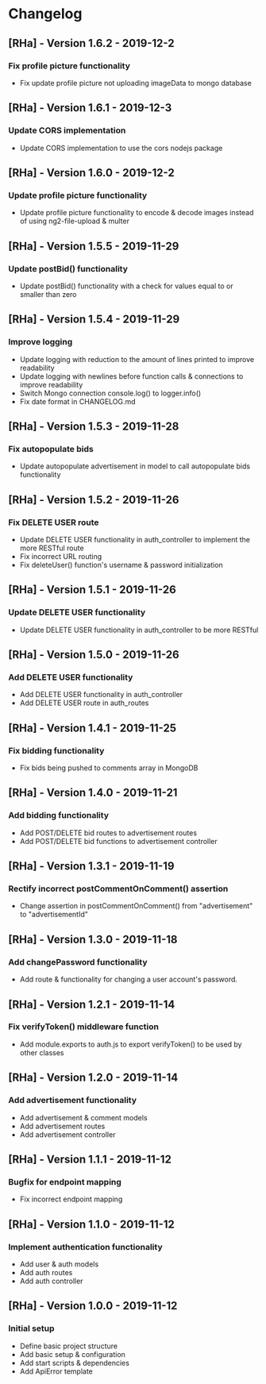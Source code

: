 # Changelog

## [RHa] - Version 1.6.2 - 2019-12-2
### Fix profile picture functionality
* Fix update profile picture not uploading imageData to mongo database

## [RHa] - Version 1.6.1 - 2019-12-3
### Update CORS implementation
* Update CORS implementation to use the cors nodejs package

## [RHa] - Version 1.6.0 - 2019-12-2
### Update profile picture functionality
* Update profile picture functionality to encode & decode images instead of using ng2-file-upload & multer
 
## [RHa] - Version 1.5.5 - 2019-11-29
### Update postBid() functionality
* Update postBid() functionality with a check for values equal to or smaller than zero

## [RHa] - Version 1.5.4 - 2019-11-29
### Improve logging
* Update logging with reduction to the amount of lines printed to improve readability
* Update logging with newlines before function calls & connections to improve readability
* Switch Mongo connection console.log() to logger.info()
* Fix date format in CHANGELOG.md

## [RHa] - Version 1.5.3 - 2019-11-28
### Fix autopopulate bids
* Update autopopulate advertisement in model to call autopopulate bids functionality

## [RHa] - Version 1.5.2 - 2019-11-26
### Fix DELETE USER route
* Update DELETE USER functionality in auth_controller to implement the more RESTful route
* Fix incorrect URL routing
* Fix deleteUser() function's username & password initialization

## [RHa] - Version 1.5.1 - 2019-11-26
### Update DELETE USER functionality
* Update DELETE USER functionality in auth_controller to be more RESTful

## [RHa] - Version 1.5.0 - 2019-11-26
### Add DELETE USER functionality
* Add DELETE USER functionality in auth_controller
* Add DELETE USER route in auth_routes

## [RHa] - Version 1.4.1 - 2019-11-25
### Fix bidding functionality
* Fix bids being pushed to comments array in MongoDB

## [RHa] - Version 1.4.0 - 2019-11-21
### Add bidding functionality
* Add POST/DELETE bid routes to advertisement routes
* Add POST/DELETE bid functions to advertisement controller

## [RHa] - Version 1.3.1 - 2019-11-19
### Rectify incorrect postCommentOnComment() assertion
* Change assertion in postCommentOnComment() from "advertisement" to "advertisementId"

## [RHa] - Version 1.3.0 - 2019-11-18
### Add changePassword functionality
* Add route & functionality for changing a user account's password.

## [RHa] - Version 1.2.1 - 2019-11-14
### Fix verifyToken() middleware function
* Add module.exports to auth.js to export verifyToken() to be used by other classes

## [RHa] - Version 1.2.0 - 2019-11-14
### Add advertisement functionality
* Add advertisement & comment models
* Add advertisement routes
* Add advertisement controller

## [RHa] - Version 1.1.1 - 2019-11-12
### Bugfix for endpoint mapping
* Fix incorrect endpoint mapping

## [RHa] - Version 1.1.0 - 2019-11-12
### Implement authentication functionality
* Add user & auth models
* Add auth routes
* Add auth controller

## [RHa] - Version 1.0.0 - 2019-11-12
### Initial setup
* Define basic project structure
* Add basic setup & configuration
* Add start scripts & dependencies
* Add ApiError template
